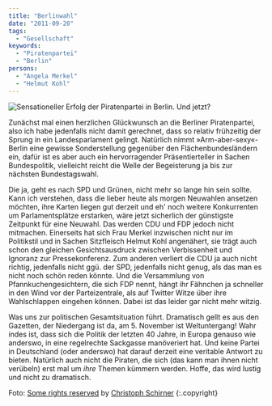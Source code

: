 ```yaml
---
title: "Berlinwahl"
date: "2011-09-20"
tags:
  - "Gesellschaft"
keywords:
  - "Piratenpartei"
  - "Berlin"
persons:
  - "Angela Merkel"
  - "Helmut Kohl"
---
```


![Sensationeller Erfolg der Piratenpartei in Berlin. Und jetzt?](/images/codecandies/piratenpartei.jpg)

Zunächst mal einen herzlichen Glückwunsch an die Berliner Piratenpartei, also ich habe jedenfalls nicht damit gerechnet, dass so relativ frühzeitig der Sprung in ein Landesparlament gelingt. Natürlich nimmt »Arm-aber-sexy«-Berlin eine gewisse Sonderstellung gegenüber den Flächenbundesländern ein, dafür ist es aber auch ein hervorragender Präsentierteller in Sachen Bundespolitik, vielleicht reicht die Welle der Begeisterung ja bis zur nächsten Bundestagswahl.

Die ja, geht es nach SPD und Grünen, nicht mehr so lange hin sein sollte. Kann ich verstehen, dass die lieber heute als morgen Neuwahlen ansetzen möchten, ihre Karten liegen gut derzeit und eh' noch weitere Konkurrenten um Parlamentsplätze erstarken, wäre jetzt sicherlich der günstigste Zeitpunkt für eine Neuwahl. Das werden CDU und FDP jedoch nicht mitmachen. Einerseits hat sich Frau Merkel inzwischen nicht nur im Politikstil und in Sachen Sitzfleisch Helmut Kohl angenähert, sie trägt auch schon den gleichen Gesichtsausdruck zwischen Verbissenheit und Ignoranz zur Pressekonferenz. Zum anderen verliert die CDU ja auch nicht richtig, jedenfalls nicht ggü. der SPD, jedenfalls nicht genug, als das man es nicht noch schön reden könnte. Und die Versammlung von Pfannkuchengesichtern, die sich FDP nennt, hängt ihr Fähnchen ja schneller in den Wind vor der Parteizentrale, als auf Twitter Witze über ihre Wahlschlappen eingehen können. Dabei ist das leider gar nicht mehr witzig.

Was uns zur politischen Gesamtsituation führt. Dramatisch gellt es aus den Gazetten, der Niedergang ist da, am 5. November ist Weltuntergang! Wahr indes ist, dass sich die Politik der letzten 40 Jahre, in Europa genauso wie anderswo, in eine regelrechte Sackgasse manöveriert hat. Und keine Partei in Deutschland (oder anderswo) hat darauf derzeit eine veritable Antwort zu bieten. Natürlich auch nicht die Piraten, die sich (das kann man ihnen nicht verübeln) erst mal um _ihre_ Themen kümmern werden. Hoffe, das wird lustig und nicht zu dramatisch.

Foto: [Some rights reserved](http://creativecommons.org/licenses/by-sa/2.0/) by [Christoph Schirner](http://www.flickr.com/photos/pixelmurder/) {:.copyright}
